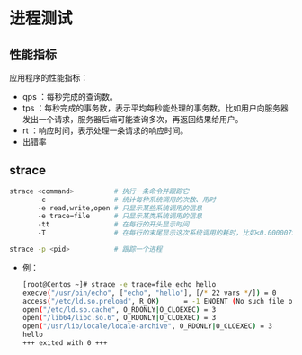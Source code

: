 # 进程测试

## 性能指标

应用程序的性能指标：
- qps ：每秒完成的查询数。
- tps ：每秒完成的事务数，表示平均每秒能处理的事务数。比如用户向服务器发出一个请求，服务器后端可能查询多次，再返回结果给用户。
- rt ：响应时间，表示处理一条请求的响应时间。
- 出错率

## strace

```sh
strace <command>          # 执行一条命令并跟踪它
       -c                 # 统计每种系统调用的次数、用时
       -e read,write,open # 只显示某些系统调用的信息
       -e trace=file      # 只显示某类系统调用的信息
       -tt                # 在每行的开头显示时间
       -T                 # 在每行的末尾显示这次系统调用的耗时，比如<0.000007>

strace -p <pid>           # 跟踪一个进程
```
- 例：
    ```sh
    [root@Centos ~]# strace -e trace=file echo hello 
    execve("/usr/bin/echo", ["echo", "hello"], [/* 22 vars */]) = 0
    access("/etc/ld.so.preload", R_OK)      = -1 ENOENT (No such file or directory)
    open("/etc/ld.so.cache", O_RDONLY|O_CLOEXEC) = 3
    open("/lib64/libc.so.6", O_RDONLY|O_CLOEXEC) = 3
    open("/usr/lib/locale/locale-archive", O_RDONLY|O_CLOEXEC) = 3
    hello
    +++ exited with 0 +++
    ```
